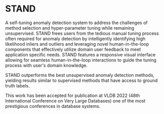 # STAND
A self-tuning anomaly detection system to address the challenges of method selection and hyper-parameter tuning while remaining unsupervised. STAND frees users from the tedious manual tuning process often required for anomaly detection by intelligently identifying high likelihood inliers and outliers and leveraging novel human-in-the-loop components that effectively utilize domain user feedback to meet application specific needs. STAND features a responsive visual interface allowing for seamless human-in-the-loop interactions to guide the tuning process with user's domain knowledge. 

STAND outperforms the best unsupervised anomaly detection methods, yielding results similar to supervised methods that have access to ground truth labels. 

This work has been accepted for publication at VLDB 2022 (48th International Conference on Very Large Databases) one of the most prestigious conferences in database systems.

